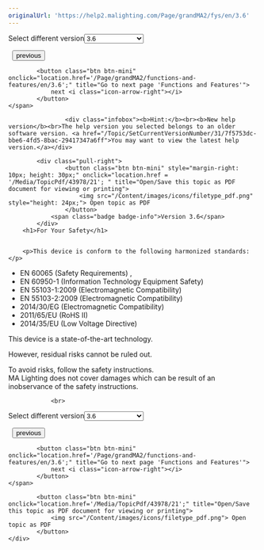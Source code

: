 ```yaml
---
originalUrl: 'https://help2.malighting.com/Page/grandMA2/fys/en/3.6'
---
```


<div class="topic-navigation">

<div class="pull-right">
	<span class="pull-left">


<div class="pull-left">
<form action="/Topic/SetCurrentVersionNumber" class="form-inline" id="frmTagSelector" method="post">	<span class="form-mini">
		<div class="input-prepend"><span class="add-on">Select different version</span><select autocomplete="off" id="versionNumberId" name="versionNumberId" onchange="$(this).closest('#frmTagSelector').submit();" style="width: 120px;"><option value="">- latest -</option>
<option value="6">3.3</option>
<option value="14">3.4</option>
<option value="18">3.5</option>
<option selected="selected" value="21">3.6</option>
<option value="23">3.7</option>
<option value="27">3.8</option>
<option value="31">3.9</option>
</select></div>
		<input data-val="true" data-val-number="The field Int32 must be a number." data-val-required="The Int32 field is required." id="ProductId" name="ProductId" type="hidden" value="13">
		<input id="CurrentGuid" name="CurrentGuid" type="hidden" value="7f5753dc-bbe6-4fd5-8bac-29417347a6ff">
	</span>
</form></div>&nbsp;	</span>
	<span class="pull-right" style="white-space: nowrap;">
			<button class="btn btn-mini" onclick="location.href='/Page/grandMA2/system/en/3.6'; " title="Go to previous page 'System requirements'">
				<i class="icon-arrow-left"></i> previous
			</button>

			<button class="btn btn-mini" onclick="location.href='/Page/grandMA2/functions-and-features/en/3.6';" title="Go to next page 'Functions and Features'">
				next <i class="icon-arrow-right"></i> 
			</button>
	</span>
</div>
<div class="clear-fix" style="margin-bottom: 10px"></div>
</div>

					<div class="infobox"><b>Hint:</b><br><b>New help version</b><br>The help version you selected belongs to an older software version. <a href="/Topic/SetCurrentVersionNumber/31/7f5753dc-bbe6-4fd5-8bac-29417347a6ff">You may want to view the latest help version.</a></div>

			<div class="pull-right">
					<button class="btn btn-mini" style="margin-right: 10px; height: 30px;" onclick="location.href = '/Media/TopicPdf/43978/21'; " title="Open/Save this topic as PDF document for viewing or printing">
						<img src="/Content/images/icons/filetype_pdf.png" style="height: 24px;"> Open topic as PDF
					</button>
				<span class="badge badge-info">Version 3.6</span>
			</div>
		<h1>For Your Safety</h1>


		<p>This device is conform to the following harmonized standards:</p>

<ul>
	<li>EN 60065 (Safety Requirements) ,</li>
	<li>EN 60950-1 (Information Technology Equipment Safety)</li>
	<li>EN 55103-1:2009 (Electromagnetic Compatibility)</li>
	<li>EN 55103-2:2009 (Electromagnetic Compatibility)</li>
	<li>2014/30/EG (Electromagnetic Compatibility)</li>
	<li>2011/65/EU (RoHS II)</li>
	<li>2014/35/EU (Low Voltage Directive)</li>
</ul>

<p>This device is a state-of-the-art technology.</p>

<p>However, residual risks cannot be ruled out.</p>

<p>To avoid risks, follow the safety instructions.<br>
MA Lighting does not cover damages which can be result of an inobservance of the safety instructions.</p>


				<br>
<div class="topic-navigation">

<div class="pull-right">
	<span class="pull-left">


<div class="pull-left">
<form action="/Topic/SetCurrentVersionNumber" class="form-inline" id="frmTagSelector" method="post">	<span class="form-mini">
		<div class="input-prepend"><span class="add-on">Select different version</span><select autocomplete="off" id="versionNumberId" name="versionNumberId" onchange="$(this).closest('#frmTagSelector').submit();" style="width: 120px;"><option value="">- latest -</option>
<option value="6">3.3</option>
<option value="14">3.4</option>
<option value="18">3.5</option>
<option selected="selected" value="21">3.6</option>
<option value="23">3.7</option>
<option value="27">3.8</option>
<option value="31">3.9</option>
</select></div>
		<input data-val="true" data-val-number="The field Int32 must be a number." data-val-required="The Int32 field is required." id="ProductId" name="ProductId" type="hidden" value="13">
		<input id="CurrentGuid" name="CurrentGuid" type="hidden" value="7f5753dc-bbe6-4fd5-8bac-29417347a6ff">
	</span>
</form></div>&nbsp;	</span>
	<span class="pull-right" style="white-space: nowrap;">
			<button class="btn btn-mini" onclick="location.href='/Page/grandMA2/system/en/3.6'; " title="Go to previous page 'System requirements'">
				<i class="icon-arrow-left"></i> previous
			</button>

			<button class="btn btn-mini" onclick="location.href='/Page/grandMA2/functions-and-features/en/3.6';" title="Go to next page 'Functions and Features'">
				next <i class="icon-arrow-right"></i> 
			</button>
	</span>
</div>
	<div class="clear-fix"></div>
	<div class="pull-right">
	
			<button class="btn btn-mini" onclick="location.href='/Media/TopicPdf/43978/21';" title="Open/Save this topic as PDF document for viewing or printing">
				<img src="/Content/images/icons/filetype_pdf.png"> Open topic as PDF
			</button>
	</div>
<div class="clear-fix" style="margin-bottom: 10px"></div>
</div>

	
